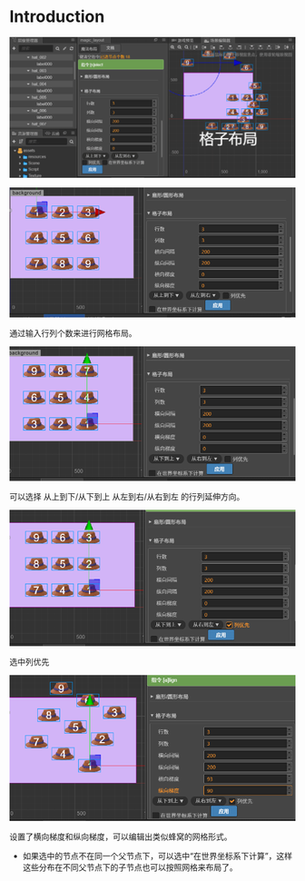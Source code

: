 # Introduction

![avatar](./a.gif)

![avatar](./1.png)

通过输入行列个数来进行网格布局。

![avatar](./2.png)

可以选择 从上到下/从下到上 从左到右/从右到左 的行列延伸方向。

![avatar](./3.png)

选中列优先

![avatar](./4.png)

设置了横向梯度和纵向梯度，可以编辑出类似蜂窝的网格形式。


- 如果选中的节点不在同一个父节点下，可以选中“在世界坐标系下计算”，这样这些分布在不同父节点下的子节点也可以按照网格来布局了。
